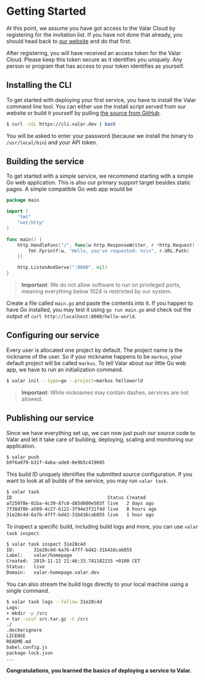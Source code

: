 # Getting Started

At this point, we assume you have got access to the Valar Cloud by registering for the invitation list.
If you have not done that already, you should head back to [our website](https://valar.dev) and do that first.

After registering, you will have received an access token for the Valar Cloud. Please keep this token secure as it
identifies you uniquely. Any person or program that has access to your token identifies as yourself.

## Installing the CLI

To get started with deploying your first service, you have to install the Valar command line tool. You can either use the
install script served from our website or build it yourself by pulling [the source from GitHub](https://github.com/valar/cli).

```bash
$ curl -sSL https://cli.valar.dev | bash -
```

You will be asked to enter your password (because we install the binary to `/usr/local/bin`) and your API token.

## Building the service

To get started with a simple service, we recommend starting with a simple Go web application. This is also our primary support target
besides static pages. A simple compatible Go web app would be

```go
package main

import (
    "fmt"
    "net/http"
)

func main() {
    http.HandleFunc("/", func(w http.ResponseWriter, r *http.Request) {
        fmt.Fprintf(w, "Hello, you've requested: %s\n", r.URL.Path)
    })

    http.ListenAndServe(":8080", nil)
}
```

> **Important**: We do not allow software to run on privileged ports, meaning everything below 1024 is restricted by our system.

Create a file called `main.go` and paste the contents into it. If you happen to have Go installed, you may test it using `go run main.go` and check out the output of `curl http://localhost:8080/hello-world`.

## Configuring our service

Every user is allocated one project by default. The project name is the nickname of the user. So if your nickname happens to be `markus`, your default project will be called `markus`. To tell Valar about our little Go web app, we have to run an initialization command.

```bash
$ valar init --type=go --project=markus helloworld
```

> **Important**: While nicknames may contain dashes, services are not allowed.

## Publishing our service

Since we have everything set up, we can now just push our source code to Valar and let it take care of building, deploying, scaling and monitoring our application.

```bash
$ valar push
b9f6a979-b31f-4aba-ade0-0e9b5c419605
```

This build ID uniquely identifies the submitted source configuration. If you want to look at all builds of the service, you may run `valar task`.

```bash
$ valar task
ID                                   Status Created
a725978e-01ba-4c39-87c8-d85d600e503f live   2 days ago
7f38d70b-a509-4c27-b122-3f94e3f21f4d live   8 hours ago
31e28c4d-6a7b-47ff-bd42-31b416cab855 live   1 hour ago
```

To inspect a specific build, including build logs and more, you can use `valar task inspect`.
```bash
$ valar task inspect 31e28c4d
ID:       31e28c4d-6a7b-47ff-bd42-31b416cab855
Label:    valar/homepage
Created:  2019-11-22 21:46:33.741182215 +0100 CET
Status:   live
Domain:   valar-homepage.valar.dev
```

You can also stream the build logs directly to your local machine using a single command.
```bash
$ valar task logs --follow 31e28c4d
Logs:
+ mkdir -p /src
+ tar -xzvf src.tar.gz -C /src
./
.dockerignore
LICENSE
README.md
babel.config.js
package-lock.json
...
```

**Congratulations, you learned the basics of deploying a service to Valar.**
